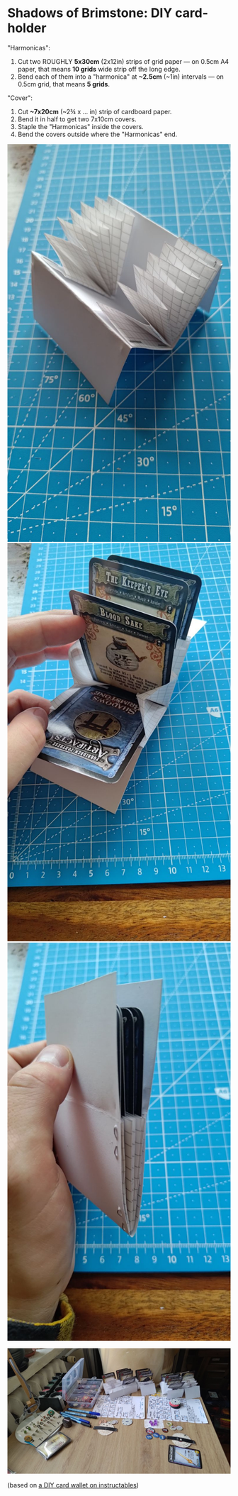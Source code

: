 # Shadows of Brimstone: DIY card-holder

"Harmonicas":
1. Cut two ROUGHLY **5x30cm** (2x12in) strips of grid paper — on 0.5cm A4 paper, that means **10 grids** wide strip off the long edge.
2. Bend each of them into a "harmonica" at **~2.5cm** (~1in) intervals — on 0.5cm grid, that means **5 grids**.

"Cover":
1. Cut **~7x20cm** (~2¾ x ... in) strip of cardboard paper.
2. Bend it in half to get two 7x10cm covers.
3. Staple the "Harmonicas" inside the covers.
4. Bend the covers outside where the "Harmonicas" end.

![P_20230803_121619](sob-cardholder-10.jpg)
![P_20230803_121753](sob-cardholder-11.jpg)
![P_20230803_121711](sob-cardholder-12.jpg)

![P_20230803_121854](sob-cardholder-13.jpg)

(based on [a DIY card wallet on instructables](https://www.instructables.com/Accordion-Style-Card-Wallet/))

